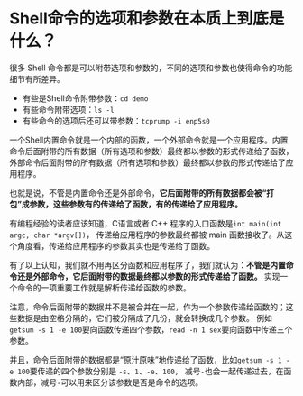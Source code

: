 # Shell命令的选项和参数在本质上到底是什么？
很多 Shell 命令都是可以附带选项和参数的，不同的选项和参数也使得命令的功能细节有所差异。
+ 有些是Shell命令附带参数：`cd demo`
+ 有些命令附带选项：`ls -l`
+ 有些命令的选项后还可以带参数：`tcprump -i enp5s0`

一个Shell内置命令就是一个内部的函数，一个外部命令就是一个应用程序。内置命令后面附带的所有数据（所有选项和参数）最终都以参数的形式传递给了函数，
外部命令后面附带的所有数据（所有选项和参数）最终都以参数的形式传递给了应用程序。

也就是说，不管是内置命令还是外部命令，**它后面附带的所有数据都会被“打包”成参数，这些参数有的传递给了函数，有的传递给了应用程序。**

有编程经验的读者应该知道，C语言或者 C++ 程序的入口函数是`int main(int argc, char *argv[])`，
传递给应用程序的参数最终都被 main 函数接收了。从这个角度看，传递给应用程序的参数其实也是传递给了函数。

有了以上认知，我们就不用再区分函数和应用程序了，我们就认为：**不管是内置命令还是外部命令，它后面附带的数据最终都以参数的形式传递给了函数。**
实现一个命令的一项重要工作就是解析传递给函数的参数。

注意，命令后面附带的数据并不是被合并在一起，作为一个参数传递给函数的；这些数据是由空格分隔的，它们被分隔成了几份，就会转换成几个参数。
例如`getsum -s 1 -e 100`要向函数传递四个参数，`read -n 1 sex`要向函数中传递三个参数。

并且，命令后面附带的数据都是“原汁原味”地传递给了函数，比如`getsum -s 1 -e 100`要传递的四个参数分别是 `-s`、`1`、`-e`、`100`，
减号`-`也会一起传递过去，在函数内部，减号`-`可以用来区分该参数是否是命令的选项。
